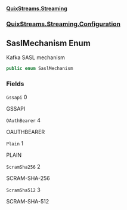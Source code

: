 #### [QuixStreams.Streaming](index.md 'index')
### [QuixStreams.Streaming.Configuration](QuixStreams.Streaming.Configuration.md 'QuixStreams.Streaming.Configuration')

## SaslMechanism Enum

Kafka SASL mechanism

```csharp
public enum SaslMechanism
```
### Fields

<a name='QuixStreams.Streaming.Configuration.SaslMechanism.Gssapi'></a>

`Gssapi` 0

GSSAPI

<a name='QuixStreams.Streaming.Configuration.SaslMechanism.OAuthBearer'></a>

`OAuthBearer` 4

OAUTHBEARER

<a name='QuixStreams.Streaming.Configuration.SaslMechanism.Plain'></a>

`Plain` 1

PLAIN

<a name='QuixStreams.Streaming.Configuration.SaslMechanism.ScramSha256'></a>

`ScramSha256` 2

SCRAM-SHA-256

<a name='QuixStreams.Streaming.Configuration.SaslMechanism.ScramSha512'></a>

`ScramSha512` 3

SCRAM-SHA-512